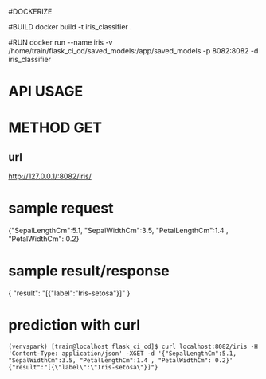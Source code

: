 #DOCKERIZE

#BUILD
docker build -t iris_classifier .

#RUN
docker run --name iris -v /home/train/flask_ci_cd/saved_models:/app/saved_models -p 8082:8082 -d iris_classifier

# API USAGE
# METHOD GET
## url
http://127.0.0.1/:8082/iris/

# sample request
{"SepalLengthCm":5.1, "SepalWidthCm":3.5, "PetalLengthCm":1.4 , "PetalWidthCm": 0.2}

# sample result/response
{
    "result": "[{\"label\":\"Iris-setosa\"}]"
}

# prediction with curl
```
(venvspark) [train@localhost flask_ci_cd]$ curl localhost:8082/iris -H 'Content-Type: application/json' -XGET -d '{"SepalLengthCm":5.1, "SepalWidthCm":3.5, "PetalLengthCm":1.4 , "PetalWidthCm": 0.2}'
{"result":"[{\"label\":\"Iris-setosa\"}]"}
```
